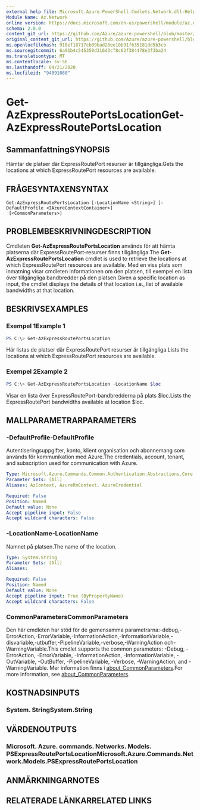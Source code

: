 ```yaml
---
external help file: Microsoft.Azure.PowerShell.Cmdlets.Network.dll-Help.xml
Module Name: Az.Network
online version: https://docs.microsoft.com/en-us/powershell/module/az.network/get-azexpressrouteportslocation
schema: 2.0.0
content_git_url: https://github.com/Azure/azure-powershell/blob/master/src/Network/Network/help/Get-AzExpressRoutePortsLocation.md
original_content_git_url: https://github.com/Azure/azure-powershell/blob/master/src/Network/Network/help/Get-AzExpressRoutePortsLocation.md
ms.openlocfilehash: 918ef18717cb09bad28ee10b91f635181dd5b3cb
ms.sourcegitcommit: 6a91b4c545350d316d3cf8c62f384478e3f3ba24
ms.translationtype: MT
ms.contentlocale: sv-SE
ms.lasthandoff: 04/21/2020
ms.locfileid: "94091080"
---
```

# <span data-ttu-id="af6d7-101">Get-AzExpressRoutePortsLocation</span><span class="sxs-lookup"><span data-stu-id="af6d7-101">Get-AzExpressRoutePortsLocation</span></span>

## <span data-ttu-id="af6d7-102">Sammanfattning</span><span class="sxs-lookup"><span data-stu-id="af6d7-102">SYNOPSIS</span></span>
<span data-ttu-id="af6d7-103">Hämtar de platser där ExpressRoutePort resurser är tillgängliga.</span><span class="sxs-lookup"><span data-stu-id="af6d7-103">Gets the locations at which ExpressRoutePort resources are available.</span></span>

## <span data-ttu-id="af6d7-104">FRÅGESYNTAXEN</span><span class="sxs-lookup"><span data-stu-id="af6d7-104">SYNTAX</span></span>

```
Get-AzExpressRoutePortsLocation [-LocationName <String>] [-DefaultProfile <IAzureContextContainer>]
 [<CommonParameters>]
```

## <span data-ttu-id="af6d7-105">PROBLEMBESKRIVNING</span><span class="sxs-lookup"><span data-stu-id="af6d7-105">DESCRIPTION</span></span>
<span data-ttu-id="af6d7-106">Cmdleten **Get-AzExpressRoutePortsLocation** används för att hämta platserna där ExpressRoutePort-resurser finns tillgängliga.</span><span class="sxs-lookup"><span data-stu-id="af6d7-106">The **Get-AzExpressRoutePortsLocation** cmdlet is used to retrieve the locations at which ExpressRoutePort resources are available.</span></span> <span data-ttu-id="af6d7-107">Med en viss plats som inmatning visar cmdleten informationen om den platsen, till exempel en lista över tillgängliga bandbredder på den platsen.</span><span class="sxs-lookup"><span data-stu-id="af6d7-107">Given a specific location as input, the cmdlet displays the details of that location i.e., list of available bandwidths at that location.</span></span>

## <span data-ttu-id="af6d7-108">BESKRIVS</span><span class="sxs-lookup"><span data-stu-id="af6d7-108">EXAMPLES</span></span>

### <span data-ttu-id="af6d7-109">Exempel 1</span><span class="sxs-lookup"><span data-stu-id="af6d7-109">Example 1</span></span>
```powershell
PS C:\> Get-AzExpressRoutePortsLocation
```

<span data-ttu-id="af6d7-110">Här listas de platser där ExpressRoutePort resurser är tillgängliga.</span><span class="sxs-lookup"><span data-stu-id="af6d7-110">Lists the locations at which ExpressRoutePort resources are available.</span></span>

### <span data-ttu-id="af6d7-111">Exempel 2</span><span class="sxs-lookup"><span data-stu-id="af6d7-111">Example 2</span></span>
```powershell
PS C:\> Get-AzExpressRoutePortsLocation -LocationName $loc
```

<span data-ttu-id="af6d7-112">Visar en lista över ExpressRoutePort-bandbredderna på plats $loc.</span><span class="sxs-lookup"><span data-stu-id="af6d7-112">Lists the ExpressRoutePort bandwidths available at location $loc.</span></span>

## <span data-ttu-id="af6d7-113">MALLPARAMETRAR</span><span class="sxs-lookup"><span data-stu-id="af6d7-113">PARAMETERS</span></span>

### <span data-ttu-id="af6d7-114">-DefaultProfile</span><span class="sxs-lookup"><span data-stu-id="af6d7-114">-DefaultProfile</span></span>
<span data-ttu-id="af6d7-115">Autentiseringsuppgifter, konto, klient organisation och abonnemang som används för kommunikation med Azure.</span><span class="sxs-lookup"><span data-stu-id="af6d7-115">The credentials, account, tenant, and subscription used for communication with Azure.</span></span>

```yaml
Type: Microsoft.Azure.Commands.Common.Authentication.Abstractions.Core.IAzureContextContainer
Parameter Sets: (All)
Aliases: AzContext, AzureRmContext, AzureCredential

Required: False
Position: Named
Default value: None
Accept pipeline input: False
Accept wildcard characters: False
```

### <span data-ttu-id="af6d7-116">-LocationName</span><span class="sxs-lookup"><span data-stu-id="af6d7-116">-LocationName</span></span>
<span data-ttu-id="af6d7-117">Namnet på platsen.</span><span class="sxs-lookup"><span data-stu-id="af6d7-117">The name of the location.</span></span>

```yaml
Type: System.String
Parameter Sets: (All)
Aliases:

Required: False
Position: Named
Default value: None
Accept pipeline input: True (ByPropertyName)
Accept wildcard characters: False
```

### <span data-ttu-id="af6d7-118">CommonParameters</span><span class="sxs-lookup"><span data-stu-id="af6d7-118">CommonParameters</span></span>
<span data-ttu-id="af6d7-119">Den här cmdleten har stöd för de gemensamma parametrarna:-debug,-ErrorAction,-ErrorVariable,-InformationAction,-InformationVariable,-disvariable,-utbuffer,-PipelineVariable,-verbose,-WarningAction och-WarningVariable.</span><span class="sxs-lookup"><span data-stu-id="af6d7-119">This cmdlet supports the common parameters: -Debug, -ErrorAction, -ErrorVariable, -InformationAction, -InformationVariable, -OutVariable, -OutBuffer, -PipelineVariable, -Verbose, -WarningAction, and -WarningVariable.</span></span> <span data-ttu-id="af6d7-120">Mer information finns i [about_CommonParameters](http://go.microsoft.com/fwlink/?LinkID=113216).</span><span class="sxs-lookup"><span data-stu-id="af6d7-120">For more information, see [about_CommonParameters](http://go.microsoft.com/fwlink/?LinkID=113216).</span></span>

## <span data-ttu-id="af6d7-121">KOSTNADS</span><span class="sxs-lookup"><span data-stu-id="af6d7-121">INPUTS</span></span>

### <span data-ttu-id="af6d7-122">System. String</span><span class="sxs-lookup"><span data-stu-id="af6d7-122">System.String</span></span>

## <span data-ttu-id="af6d7-123">VÄRDEN</span><span class="sxs-lookup"><span data-stu-id="af6d7-123">OUTPUTS</span></span>

### <span data-ttu-id="af6d7-124">Microsoft. Azure. commands. Networks. Models. PSExpressRoutePortsLocation</span><span class="sxs-lookup"><span data-stu-id="af6d7-124">Microsoft.Azure.Commands.Network.Models.PSExpressRoutePortsLocation</span></span>

## <span data-ttu-id="af6d7-125">ANMÄRKNINGAR</span><span class="sxs-lookup"><span data-stu-id="af6d7-125">NOTES</span></span>

## <span data-ttu-id="af6d7-126">RELATERADE LÄNKAR</span><span class="sxs-lookup"><span data-stu-id="af6d7-126">RELATED LINKS</span></span>
